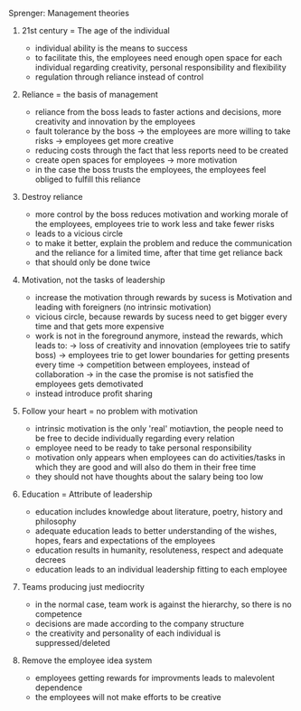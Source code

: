 Sprenger: Management theories

1. 21st century = The age of the individual
	- individual ability is the means to success
	- to facilitate this, the employees need enough open space for each individual regarding creativity, personal responsibility and flexibility
	- regulation through reliance instead of control

2. Reliance = the basis of management
	- reliance from the boss leads to faster actions and decisions, more creativity and innovation by the employees
	- fault tolerance by the boss -> the employees are more willing to take risks -> employees get more creative
	- reducing costs through the fact that less reports need to be created
	- create open spaces for employees -> more motivation
	- in the case the boss trusts the employees, the employees feel obliged to fulfill this reliance

3. Destroy reliance
	- more control by the boss reduces motivation and working morale of the employees, employees trie to work less and take fewer risks
	- leads to a vicious circle
	- to make it better, explain the problem and reduce the communication and the reliance for a limited time, after that time get reliance back
	- that should only be done twice

4. Motivation, not the tasks of leadership
	- increase the motivation through rewards by sucess is Motivation and leading with foreigners (no intrinsic motivation)
	- vicious circle, because rewards by sucess need to get bigger every time and that gets more expensive
	- work is not in the foreground anymore, instead the rewards, which leads to:
		-> loss of creativity and innovation (employees trie to satify boss)
		-> employees trie to get lower boundaries for getting presents every time
		-> competition between employees, instead of collaboration
		-> in the case the promise is not satisfied the employees gets demotivated
	- instead introduce profit sharing

5. Follow your heart = no problem with motivation
	- intrinsic motivation is the only 'real' motiavtion, the people need to be free to decide individually regarding every relation
	- employee need to be ready to take personal responsibility
	- motivation only appears when employees can do activities/tasks in which they are good and will also do them in their free time
	- they should not have thoughts about the salary being too low

6. Education = Attribute of leadership
	- education includes knowledge about literature, poetry, history and philosophy
	- adequate education leads to better understanding of the wishes, hopes, fears and expectations of the employees
	- education results in humanity, resoluteness, respect and adequate decrees
	- education leads to an individual leadership fitting to each employee

7. Teams producing just mediocrity
	- in the normal case, team work is against the hierarchy, so there is no competence
	- decisions are made according to the company structure
	- the creativity and personality of each individual is suppressed/deleted

8. Remove the employee idea system
	- employees getting rewards for improvments leads to malevolent dependence
	- the employees will not make efforts to be creative
